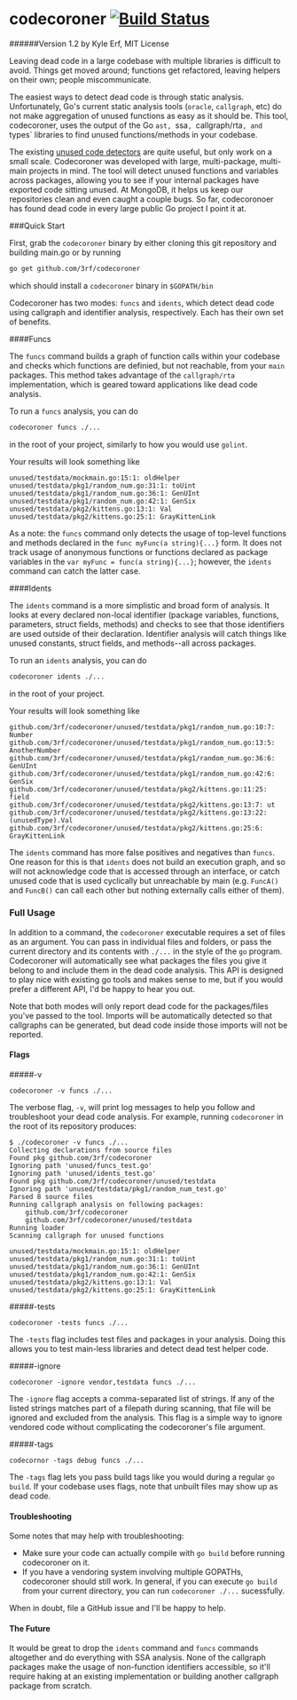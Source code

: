 codecoroner [![Build Status](https://travis-ci.org/3rf/codecoroner.svg)](https://travis-ci.org/3rf/codecoroner)
===============
######Version 1.2 by Kyle Erf, MIT License 


Leaving dead code in a large codebase with multiple libraries is difficult to avoid.
Things get moved around; functions get refactored, leaving helpers on their own; people miscommunicate. 

The easiest ways to detect dead code is through static analysis. 
Unfortunately, Go's current static analysis tools (`oracle`, `callgraph`, etc) do not make aggregation of unused functions as easy as it should be.
This tool, codecoroner, uses the output of the Go `ast, `ssa`, `callgraph/rta`, and `types` libraries to find unused functions/methods in your codebase.

The existing [unused code detectors](https://github.com/remyoudompheng/go-misc/tree/master/deadcode) are quite useful, but only work on a small scale.
Codecoroner was developed with large, multi-package, multi-main projects in mind.
The tool will detect unused functions and variables across packages, allowing you to see if your internal packages have exported code sitting unused.
At MongoDB, it helps us keep our repositories clean and even caught a couple bugs.
So far, codecoronoer has found dead code in every large public Go project I point it at.


###Quick Start

First, grab the `codecoroner` binary by either cloning this git repository and building main.go or by running
```bash
go get github.com/3rf/codecoroner
```
which should install a `codecoroner` binary in `$GOPATH/bin`

Codecoroner has two modes: `funcs` and `idents`, which detect dead code using callgraph and identifier analysis, respectively.
Each has their own set of benefits.

####Funcs

The `funcs` command builds a graph of function calls within your codebase and checks which functions are definied, but not reachable, from your `main` packages. 
This method takes advantage of the `callgraph/rta` implementation, which is geared toward applications like dead code analysis.

To run a `funcs` analysis, you can do
```bash
codecoroner funcs ./...
```
in the root of your project, similarly to how you would use `golint`.

Your results will look something like
```
unused/testdata/mockmain.go:15:1: oldHelper
unused/testdata/pkg1/random_num.go:31:1: toUint
unused/testdata/pkg1/random_num.go:36:1: GenUInt
unused/testdata/pkg1/random_num.go:42:1: GenSix
unused/testdata/pkg2/kittens.go:13:1: Val
unused/testdata/pkg2/kittens.go:25:1: GrayKittenLink
```

As a note: the `funcs` command only detects the usage of top-level functions and methods declared in the `func myFunc(a string){...}` form.
It does not track usage of anonymous functions or functions declared as package variables in the `var myFunc = func(a string){...}`; however, the `idents` command can catch the latter case.


####Idents

The `idents` command is a more simplistic and broad form of analysis.
It looks at every declared non-local identifier (package variables, functions, parameters, struct fields, methods) and checks to see that those identifiers are used outside of their declaration. 
Identifier analysis will catch things like unused constants, struct fields, and methods--all across packages.

To run an `idents` analysis, you can do
```bash
codecoroner idents ./...
```
in the root of your project.

Your results will look something like
```
github.com/3rf/codecoroner/unused/testdata/pkg1/random_num.go:10:7: Number
github.com/3rf/codecoroner/unused/testdata/pkg1/random_num.go:13:5: AnotherNumber
github.com/3rf/codecoroner/unused/testdata/pkg1/random_num.go:36:6: GenUInt
github.com/3rf/codecoroner/unused/testdata/pkg1/random_num.go:42:6: GenSix
github.com/3rf/codecoroner/unused/testdata/pkg2/kittens.go:11:25: field
github.com/3rf/codecoroner/unused/testdata/pkg2/kittens.go:13:7: ut
github.com/3rf/codecoroner/unused/testdata/pkg2/kittens.go:13:22: (unusedType).Val
github.com/3rf/codecoroner/unused/testdata/pkg2/kittens.go:25:6: GrayKittenLink
```

The `idents` command has more false positives and negatives than `funcs`. 
One reason for this is that `idents` does not build an execution graph, and so will not acknowledge code that is accessed through an interface, or catch unused code that is used cyclically but unreachable by main (e.g. `FuncA()` and `FuncB()` can call each other but nothing externally calls either of them).


### Full Usage

In addition to a command, the `codecoroner` executable requires a set of files as an argument.
You can pass in individual files and folders, or pass the current directory and its contents with `./...` in the style of the `go` program.
Codecoroner will automatically see what packages the files you give it belong to and include them in the dead code analysis. 
This API is designed to play nice with existing go tools and makes sense to me, but if you would prefer a different API, I'd be happy to hear you out.

Note that both modes will only report dead code for the packages/files you've passed to the tool.
Imports will be automatically detected so that callgraphs can be generated, but dead code inside those imports will not be reported.

#### Flags

#####-v
```
codecoroner -v funcs ./...
```

The verbose flag, `-v`, will print log messages to help you follow and troubleshoot your dead code analysis.
For example, running `codecoroner` in the root of its repository produces:
```
$ ./codecoroner -v funcs ./...
Collecting declarations from source files
Found pkg github.com/3rf/codecoroner
Ignoring path 'unused/funcs_test.go'
Ignoring path 'unused/idents_test.go'
Found pkg github.com/3rf/codecoroner/unused/testdata
Ignoring path 'unused/testdata/pkg1/random_num_test.go'
Parsed 8 source files
Running callgraph analysis on following packages:
	github.com/3rf/codecoroner
	github.com/3rf/codecoroner/unused/testdata
Running loader
Scanning callgraph for unused functions

unused/testdata/mockmain.go:15:1: oldHelper
unused/testdata/pkg1/random_num.go:31:1: toUint
unused/testdata/pkg1/random_num.go:36:1: GenUInt
unused/testdata/pkg1/random_num.go:42:1: GenSix
unused/testdata/pkg2/kittens.go:13:1: Val
unused/testdata/pkg2/kittens.go:25:1: GrayKittenLink
```

#####-tests
```
codecoroner -tests funcs ./...
```

The `-tests` flag includes test files and packages in your analysis. 
Doing this allows you to test main-less libraries and detect dead test helper code.


#####-ignore
```
codecoroner -ignore vendor,testdata funcs ./...
```

The `-ignore` flag accepts a comma-separated list of strings.
If any of the listed strings matches part of a filepath during scanning, that file will be ignored and excluded from the analysis.
This flag is a simple way to ignore vendored code without complicating the codecoroner's file argument.

#####-tags
```
codecornor -tags debug funcs ./...
```

The `-tags` flag lets you pass build tags like you would during a regular `go build`. 
If your codebase uses flags, note that unbuilt files may show up as dead code.

#### Troubleshooting

Some notes that may help with troubleshooting:
 * Make sure your code can actually compile with `go build` before running codecoroner on it.
 * If you have a vendoring system involving multiple GOPATHs, codecoroner should still work. In general, if you can execute `go build` from your current directory, you can run `codecoroner ./...` sucessfully.

When in doubt, file a GitHub issue and I'll be happy to help.


#### The Future
It would be great to drop the `idents` command and `funcs` commands altogether and do everything with SSA analysis.
None of the callgraph packages make the usage of non-function identifiers accessible, so it'll require haking at an existing implementation or building another callgraph package from scratch.
